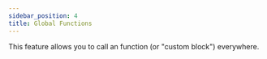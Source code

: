 ```yaml
---
sidebar_position: 4
title: Global Functions
---
```


This feature allows you to call an function (or "custom block") everywhere.